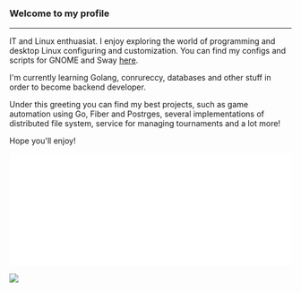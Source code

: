 ### Welcome to my profile

---

IT and Linux enthuasiat. I enjoy exploring the world of programming and desktop Linux configuring and customization. You can find my configs and scripts for GNOME and Sway [here](https://github.com/uroborosq/mess-of-linux-configurations).

I'm currently learning Golang, conrureccy, databases and other stuff in order to become backend developer.

Under this greeting you can find my best projects, such as game automation using Go, Fiber and Postrges, several implementations of distributed file system, service for managing tournaments and a lot more!

Hope you'll enjoy!

<!-- <div display="block">
 	<img align="left" width="48%" alt="isocalendar" src=".github/metrics/isocalendar_metrics.svg" />
	<img align="center" width="48%" alt="contributions" src=".github/metrics/contributions_metrics.svg" />
	<img align="center" alt="languages" src=".github/metrics/languages_metrics.svg" />
</div> -->
<img align="center" alt="languages" src=".github/metrics/wakatime_metrics.svg" />

![](https://komarev.com/ghpvc/?username=uroborosq&color=success&style=flat-square)
<!-- [](https://img.shields.io/github/last-commit/uroborosq/uroborosq?label=Profile%20updated&style=flat-square) -->
